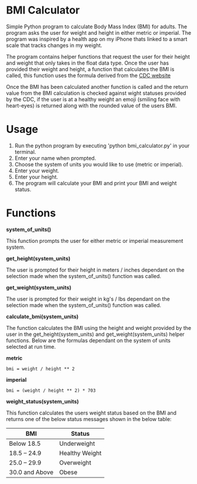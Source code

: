 # BMI Calculator

Simple Python program to calculate Body Mass Index (BMI) for adults. The program asks the user for weight and height in either metric or imperial. The program was inspired by a health app on my iPhone thats linked to a smart scale that tracks changes in my weight.

The program contains helper functions that request the user for their height and weight that only takes in the float data type. Once the user has provided their weight and height, a function that calculates the BMI is called, this function uses the formula derived from the [CDC website](https://www.cdc.gov/healthyweight/assessing/bmi/adult_bmi/index.html)

Once the BMI has been calculated another function is called and the return value from the BMI calculation is checked against wight statuses provided by the CDC, if the user is at a healthy weight an emoji (smiling face with heart-eyes) is returned along with the rounded value of the users BMI.

# Usage

1. Run the python program by executing 'python bmi_calculator.py' in your terminal.
2. Enter your name when prompted.
3. Choose the system of units you would like to use (metric or imperial).
4. Enter your weight.
5. Enter your height.
6. The program will calculate your BMI and print your BMI and weight status.

# Functions

**system_of_units()**

This function prompts the user for either metric or imperial measurement system.

**get_height(system_units)**

The user is prompted for their height in meters / inches dependant on the selection made when the system_of_units() function was called.

**get_weight(system_units)**

The user is prompted for their weight in kg's / lbs dependant on the selection made when the system_of_units() function was called.

**calculate_bmi(system_units)**

The function calculates the BMI using the height and weight provided by the user in the get_height(system_units) and get_weight(system_units) helper functions. Below are the formulas dependant on the system of units selected at run time.

  **metric**

    bmi = weight / height ** 2

  **imperial**

    bmi = (weight / height ** 2) * 703

**weight_status(system_units)**

This function calculates the users weight status based on the BMI and returns one of the below status messages shown in the below table:



| BMI      | Status |
| ----------- | ----------- |
| Below 18.5       | Underweight        |
| 18.5 – 24.9    | Healthy Weight        |
| 25.0 – 29.9       | Overweight       |
| 30.0 and Above   | Obese       |